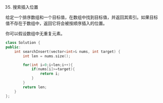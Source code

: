 35. 搜索插入位置

给定一个排序数组和一个目标值，在数组中找到目标值，并返回其索引。如果目标值不存在于数组中，返回它将会被按顺序插入的位置。

你可以假设数组中无重复元素。

```cpp
class Solution {
public:
    int searchInsert(vector<int>& nums, int target) {
        int len = nums.size();

        for(int i=0;i<len;i++){
            if(nums[i]>=target){
                return i;
            }
        }
        return len;
    }
};
```
